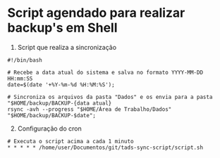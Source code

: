 # Script agendado para realizar backup's em Shell

1. Script que realiza a sincronização
 ```shell
#!/bin/bash

# Recebe a data atual do sistema e salva no formato YYYY-MM-DD HH:mm:SS
date=$(date '+%Y-%m-%d %H:%M:%S');

# Sincroniza os arquivos da pasta "Dados" e os envia para a pasta "$HOME/backup/BACKUP-{data atual}
rsync -avh --progress "$HOME/Área de Trabalho/Dados" "$HOME/backup/BACKUP-$date";
 ```
2. Configuração do cron
```
# Executa o script acima a cada 1 minuto
* * * * * /home/user/Documentos/git/tads-sync-script/script.sh
```

